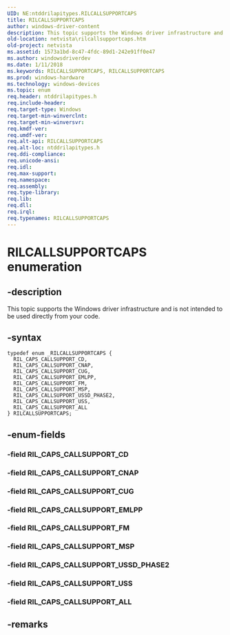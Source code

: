 ```yaml
---
UID: NE:ntddrilapitypes.RILCALLSUPPORTCAPS
title: RILCALLSUPPORTCAPS
author: windows-driver-content
description: This topic supports the Windows driver infrastructure and is not intended to be used directly from your code.
old-location: netvista\rilcallsupportcaps.htm
old-project: netvista
ms.assetid: 1573a1bd-8c47-4fdc-89d1-242e91ff0e47
ms.author: windowsdriverdev
ms.date: 1/11/2018
ms.keywords: RILCALLSUPPORTCAPS, RILCALLSUPPORTCAPS
ms.prod: windows-hardware
ms.technology: windows-devices
ms.topic: enum
req.header: ntddrilapitypes.h
req.include-header: 
req.target-type: Windows
req.target-min-winverclnt: 
req.target-min-winversvr: 
req.kmdf-ver: 
req.umdf-ver: 
req.alt-api: RILCALLSUPPORTCAPS
req.alt-loc: ntddrilapitypes.h
req.ddi-compliance: 
req.unicode-ansi: 
req.idl: 
req.max-support: 
req.namespace: 
req.assembly: 
req.type-library: 
req.lib: 
req.dll: 
req.irql: 
req.typenames: RILCALLSUPPORTCAPS
---
```


# RILCALLSUPPORTCAPS enumeration



## -description
This topic supports the Windows driver infrastructure and is not intended to be used directly from your code.



## -syntax

````
typedef enum _RILCALLSUPPORTCAPS { 
  RIL_CAPS_CALLSUPPORT_CD,
  RIL_CAPS_CALLSUPPORT_CNAP,
  RIL_CAPS_CALLSUPPORT_CUG,
  RIL_CAPS_CALLSUPPORT_EMLPP,
  RIL_CAPS_CALLSUPPORT_FM,
  RIL_CAPS_CALLSUPPORT_MSP,
  RIL_CAPS_CALLSUPPORT_USSD_PHASE2,
  RIL_CAPS_CALLSUPPORT_USS,
  RIL_CAPS_CALLSUPPORT_ALL
} RILCALLSUPPORTCAPS;
````


## -enum-fields

### -field RIL_CAPS_CALLSUPPORT_CD


### -field RIL_CAPS_CALLSUPPORT_CNAP


### -field RIL_CAPS_CALLSUPPORT_CUG


### -field RIL_CAPS_CALLSUPPORT_EMLPP


### -field RIL_CAPS_CALLSUPPORT_FM


### -field RIL_CAPS_CALLSUPPORT_MSP


### -field RIL_CAPS_CALLSUPPORT_USSD_PHASE2


### -field RIL_CAPS_CALLSUPPORT_USS


### -field RIL_CAPS_CALLSUPPORT_ALL


## -remarks
